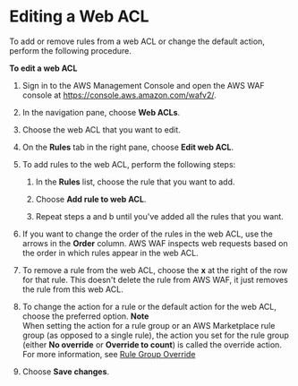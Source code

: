 # Editing a Web ACL<a name="web-acl-editing"></a>

To add or remove rules from a web ACL or change the default action, perform the following procedure\. <a name="web-acl-editing-procedure"></a>

**To edit a web ACL**

1. Sign in to the AWS Management Console and open the AWS WAF console at [https://console\.aws\.amazon\.com/wafv2/](https://console.aws.amazon.com/wafv2/)\. 

1. In the navigation pane, choose **Web ACLs**\.

1. Choose the web ACL that you want to edit\.

1. On the **Rules** tab in the right pane, choose **Edit web ACL**\.

1. To add rules to the web ACL, perform the following steps:

   1. In the **Rules** list, choose the rule that you want to add\. 

   1. Choose **Add rule to web ACL**\.

   1. Repeat steps a and b until you've added all the rules that you want\.

1. If you want to change the order of the rules in the web ACL, use the arrows in the **Order** column\. AWS WAF inspects web requests based on the order in which rules appear in the web ACL\. 

1. To remove a rule from the web ACL, choose the **x** at the right of the row for that rule\. This doesn't delete the rule from AWS WAF, it just removes the rule from this web ACL\.

1. To change the action for a rule or the default action for the web ACL, choose the preferred option\.
**Note**  
When setting the action for a rule group or an AWS Marketplace rule group \(as opposed to a single rule\), the action you set for the rule group \(either **No override** or **Override to count**\) is called the override action\. For more information, see [Rule Group Override](waf-managed-rule-groups.md#waf-managed-rule-group-override)

1. Choose **Save changes**\.